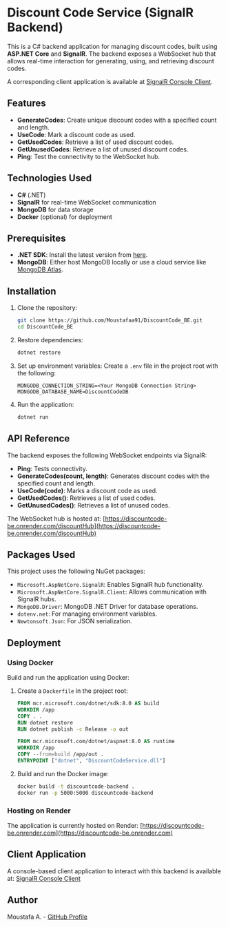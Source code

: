 # Discount Code Service (SignalR Backend)

This is a C# backend application for managing discount codes, built using **ASP.NET Core** and **SignalR**. The backend exposes a WebSocket hub that allows real-time interaction for generating, using, and retrieving discount codes.

A corresponding client application is available at [SignalR Console Client](https://github.com/Moustafaa91/DiscountCode_ConsoleApp).

## Features
- **GenerateCodes**: Create unique discount codes with a specified count and length.
- **UseCode**: Mark a discount code as used.
- **GetUsedCodes**: Retrieve a list of used discount codes.
- **GetUnusedCodes**: Retrieve a list of unused discount codes.
- **Ping**: Test the connectivity to the WebSocket hub.

## Technologies Used
- **C#** (.NET)
- **SignalR** for real-time WebSocket communication
- **MongoDB** for data storage
- **Docker** (optional) for deployment

## Prerequisites
- **.NET SDK**: Install the latest version from [here](https://dotnet.microsoft.com/download).
- **MongoDB**: Either host MongoDB locally or use a cloud service like [MongoDB Atlas](https://www.mongodb.com/cloud/atlas).

## Installation
1. Clone the repository:
   ```bash
   git clone https://github.com/Moustafaa91/DiscountCode_BE.git
   cd DiscountCode_BE
   ```

2. Restore dependencies:
   ```bash
   dotnet restore
   ```

3. Set up environment variables:
   Create a `.env` file in the project root with the following:
   ```env
   MONGODB_CONNECTION_STRING=<Your MongoDB Connection String>
   MONGODB_DATABASE_NAME=DiscountCodeDB
   ```

4. Run the application:
   ```bash
   dotnet run
   ```

## API Reference
The backend exposes the following WebSocket endpoints via SignalR:
- **Ping**: Tests connectivity.
- **GenerateCodes(count, length)**: Generates discount codes with the specified count and length.
- **UseCode(code)**: Marks a discount code as used.
- **GetUsedCodes()**: Retrieves a list of used codes.
- **GetUnusedCodes()**: Retrieves a list of unused codes.

The WebSocket hub is hosted at:
[https://discountcode-be.onrender.com/discountHub](https://discountcode-be.onrender.com/discountHub)

## Packages Used
This project uses the following NuGet packages:
- `Microsoft.AspNetCore.SignalR`: Enables SignalR hub functionality.
- `Microsoft.AspNetCore.SignalR.Client`: Allows communication with SignalR hubs.
- `MongoDB.Driver`: MongoDB .NET Driver for database operations.
- `dotenv.net`: For managing environment variables.
- `Newtonsoft.Json`: For JSON serialization.

## Deployment
### Using Docker
Build and run the application using Docker:
1. Create a `Dockerfile` in the project root:
   ```dockerfile
   FROM mcr.microsoft.com/dotnet/sdk:8.0 AS build
   WORKDIR /app
   COPY . .
   RUN dotnet restore
   RUN dotnet publish -c Release -o out

   FROM mcr.microsoft.com/dotnet/aspnet:8.0 AS runtime
   WORKDIR /app
   COPY --from=build /app/out .
   ENTRYPOINT ["dotnet", "DiscountCodeService.dll"]
   ```

2. Build and run the Docker image:
   ```bash
   docker build -t discountcode-backend .
   docker run -p 5000:5000 discountcode-backend
   ```

### Hosting on Render
The application is currently hosted on Render:
[https://discountcode-be.onrender.com](https://discountcode-be.onrender.com)

## Client Application
A console-based client application to interact with this backend is available at:
[SignalR Console Client](https://github.com/Moustafaa91/DiscountCode_ConsoleApp)

## Author
Moustafa A. - [GitHub Profile](https://github.com/Moustafaa91)

